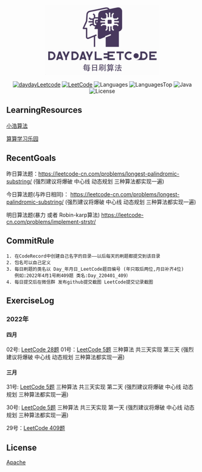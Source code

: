 <div align="center">

<a href="https://github.com/day-day-leetcode">
<img src="./logo.jpg" width="300" alt="DayDayLeetcode" />
</a>

[![daydayLeetcode](https://img.shields.io/badge/%E6%AF%8F%E6%97%A5%E5%88%B7%E7%AE%97%E6%B3%95-DayDayLeetcode-blue)](https://github.com/day-day-leetcode)
[![LeetCode](https://img.shields.io/badge/LeetCode-zh-yellowgreen)](https://leetcode-cn.com/)
![Languages](https://img.shields.io/github/languages/count/day-day-leetcode/CodeRecord?color=importantd)
![LanguagesTop](https://img.shields.io/github/languages/top/day-day-leetcode/CodeRecord?color=red)
![Java](https://img.shields.io/badge/Java-1.8-brightgreen)
![License](https://img.shields.io/badge/License-Apache-9cf)

</div>

## LearningResources
[小浩算法](https://www.geekxh.com/0.01.%E6%8C%87%E5%AF%BC%E5%AD%A6%E4%B9%A0/021.html#_01%E3%80%81%E7%AE%97%E6%B3%95%E5%AF%B9%E4%B8%AA%E4%BA%BA%E7%9A%84%E6%84%8F%E4%B9%89)

[算算学习乐园](https://suansuan.tech/blog/1_32%E4%B8%AAJava%E9%9D%A2%E8%AF%95%E5%BF%85%E8%80%83%E7%82%B9/1-%E5%BC%80%E7%AF%87%EF%BC%9A%E5%BB%BA%E7%AB%8B%E5%B9%B4%E8%96%AA50%E4%B8%87%E7%9A%84%E8%83%BD%E5%8A%9B%E6%A1%86%E6%9E%B6/)
## RecentGoals

昨日算法题：https://leetcode-cn.com/problems/longest-palindromic-substring/
(强烈建议将爆破 中心线 动态规划 三种算法都实现一遍)

今日算法题(与昨日相同)：
https://leetcode-cn.com/problems/longest-palindromic-substring/
 (强烈建议将爆破 中心线 动态规划 三种算法都实现一遍)

明日算法题(暴力 或者 Robin-karp算法)
https://leetcode-cn.com/problems/implement-strstr/

## CommitRule
```
1. 在CodeRecord中创建自己名字的目录——以后每天的刷题都提交到该目录
2. 包名可以自己定义
3. 每日刷题的类名以 Day_年月日_LeetCode题目编号 (年只取后两位,月日补齐4位) 
   例如:2022年4月1号刷409题 类名:Day_220401_409）
4. 每日提交后在微信群 发布github提交截图 LeetCode提交记录截图
```
## ExerciseLog
### 2022年
#### 四月
02号: [LeetCode 28题](https://leetcode-cn.com/problems/implement-strstr/)
01号：[LeetCode 5题](https://leetcode-cn.com/problems/longest-palindromic-substring/) 三种算法 共三天实现 第三天 (强烈建议将爆破 中心线 动态规划 三种算法都实现一遍)
#### 三月
31号: [LeetCode 5题](https://leetcode-cn.com/problems/longest-palindromic-substring/) 三种算法 共三天实现 第二天 (强烈建议将爆破 中心线 动态规划 三种算法都实现一遍)

30号: [LeetCode 5题](https://leetcode-cn.com/problems/longest-palindromic-substring/) 三种算法 共三天实现 第一天 (强烈建议将爆破 中心线 动态规划 三种算法都实现一遍)

29号：[LeetCode 409题](https://leetcode-cn.com/problems/longest-palindrome)

## License

[Apache](./LICENSE)
